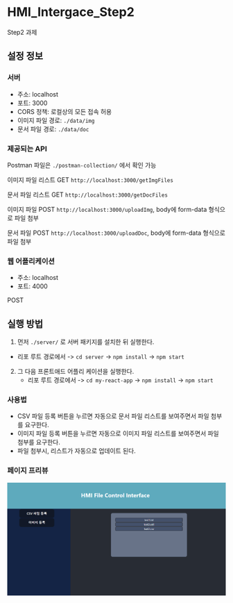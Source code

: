 # HMI_Intergace_Step2
Step2 과제

## 설정 정보

### 서버
- 주소: localhost
- 포트: 3000
- CORS 정책: 로컬상의 모든 접속 허용
- 이미지 파일 경로: `./data/img`
- 문서 파일 경로: `./data/doc`

### 제공되는 API
Postman 파일은 `./postman-collection/` 에서 확인 가능

이미지 파일 리스트 GET `http://localhost:3000/getImgFiles`

문서 파일 리스트 GET `http://localhost:3000/getDocFiles`

이미지 파일 POST `http://localhost:3000/uploadImg`, body에 form-data 형식으로 파일 첨부

문서 파일 POST `http://localhost:3000/uploadDoc`, body에 form-data 형식으로 파일 첨부

### 웹 어플리케이션
- 주소: localhost
- 포트: 4000

POST

## 실행 방법

1.  먼저 `./server/` 로 서버 패키지를 설치한 뒤 실행한다.
   - 리포 루트 경로에서 -> `cd server` -> `npm install` -> `npm start`
2. 그 다음 프론트애드 어플리 케이션을 실행한다.
   - 리포 루트 경로에서 -> `cd my-react-app` -> `npm install` -> `npm start`


### 사용법

- CSV 파일 등록 버튼을 누르면 자동으로 문서 파일 리스트를 보여주면서 파일 첨부를 요구한다.
- 이미지 파일 등록 버튼을 누르면 자동으로 이미지 파일 리스트를 보여주면서 파일 첨부를 요구한다.
- 파일 첨부시, 리스트가 자동으로 업데이트 된다.


### 페이지 프리뷰

![웹페이지](img/img.PNG)